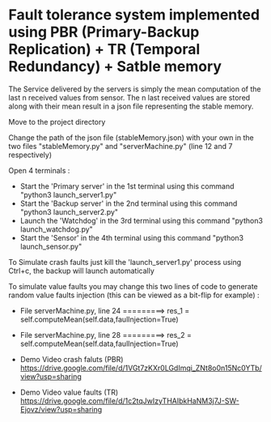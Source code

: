 # Fault tolerance system implemented using PBR (Primary-Backup Replication) + TR (Temporal Redundancy) + Satble memory 
The Service delivered by the servers is simply the mean computation of the last n received values from sensor. The n last received values are stored along with their mean result in a json file representing the stable memory. 

Move to the project directory

Change the path of the json file (stableMemory.json) with your own in the two files "stableMemory.py" and "serverMachine.py" (line 12 and 7 respectively)  

Open 4 terminals :

* Start the 'Primary server' in the 1st terminal using this command "python3 launch_server1.py"
* Start the 'Backup server' in the 2nd terminal using this command "python3 launch_server2.py"
* Launch the 'Watchdog' in the 3rd terminal using this command "python3 launch_watchdog.py"
* Start the 'Sensor' in the 4th terminal using this command "python3 launch_sensor.py"
 
 To Simulate crash faults just kill the 'launch_server1.py' process using Ctrl+c, the backup will launch automatically
 
 To simulate value faults you may change this two lines of code to generate random value faults injection (this can be viewed as a bit-flip for example) :
 
 * File serverMachine.py, line 24 =========> res_1 = self.computeMean(self.data,faulInjection=True)
 * File serverMachine.py, line 28 =========> res_2 = self.computeMean(self.data,faulInjection=True)
 
 * Demo Video crash faluts (PBR) https://drive.google.com/file/d/1VGt7zKXr0LGdImqi_ZNt8o0n15Nc0YTb/view?usp=sharing
 * Demo Video value faults (TR) https://drive.google.com/file/d/1c2tqJwIzyTHAIbkHaNM3j7J-SW-Ejovz/view?usp=sharing
 
